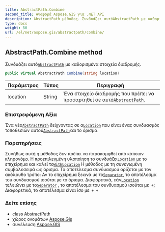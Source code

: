 ```yaml
---
title: AbstractPath.Combine
second_title: Αναφορά Aspose.GIS για .NET API
description: AbstractPath μέθοδος. Συνδυάζει αυτόAbstractPath με καθορισμένα στοιχεία διαδρομής.
type: docs
weight: 50
url: /el/net/aspose.gis/abstractpath/combine/
---
```

## AbstractPath.Combine method

Συνδυάζει αυτό[`AbstractPath`](../) με καθορισμένα στοιχεία διαδρομής.

```csharp
public virtual AbstractPath Combine(string location)
```

| Παράμετρος | Τύπος | Περιγραφή |
| --- | --- | --- |
| location | String | Ένα στοιχείο διαδρομής που πρέπει να προσαρτηθεί σε αυτό[`AbstractPath`](../). |

### Επιστρεφόμενη Αξία

Ένα νέο[`AbstractPath`](../) δείχνοντας σε α[`Location`](../location/) που είναι ένας συνδυασμός τοποθεσιών αυτού[`AbstractPath`](../)και το όρισμα.

### Παρατηρήσεις

Συνήθως αυτή η μέθοδος δεν πρέπει να παρακαμφθεί από κάποιον κληρονόμο. Η προεπιλεγμένη υλοποίηση το συνδυάζει[`Location`](../location/) με το επιχείρημα και καλεί το[`WithLocation`](../withlocation/) Η μέθοδος με τη συνενωμένη συμβολοσειρά ως όρισμα. Το αποτέλεσμα συνδυασμού ορίζεται με τον ακόλουθο τρόπο:  Αν το επιχείρημα ξεκινά με το[`Separator`](../separator/), το αποτέλεσμα του συνδυασμού ισούται με το όρισμα. Διαφορετικά, εάν[`Location`](../location/) τελειώνει με το[`Separator`](../separator/) , το αποτέλεσμα του συνδυασμού ισούται με` +`; Διαφορετικά, το αποτέλεσμα είναι ίσο με` + +`

### Δείτε επίσης

* class [AbstractPath](../)
* χώρος ονομάτων [Aspose.Gis](../../abstractpath/)
* συνέλευση [Aspose.GIS](../../../)


